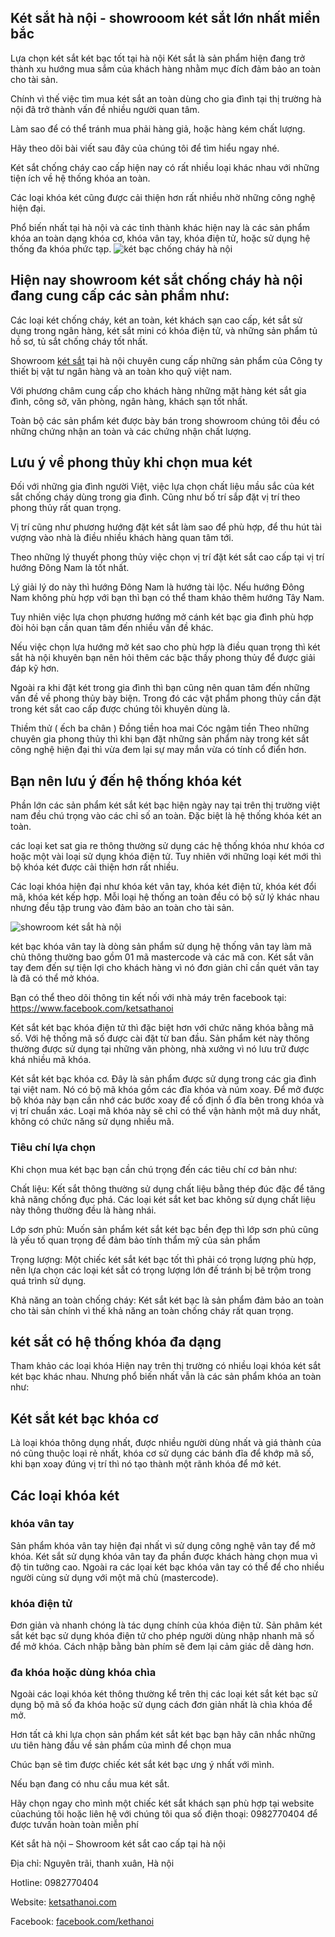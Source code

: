 ## Két sắt hà nội - showrooom két sắt lớn nhất miền bắc
Lựa chọn két sắt két bạc tốt tại hà nội
Két sắt là sản phẩm hiện đang trở thành xu hướng mua sắm của khách hàng nhằm mục đích đảm bảo an toàn cho tài sản.

Chính vì thế việc tìm mua két sắt an toàn dùng cho gia đình tại thị trường hà nội đã trở thành vấn đề nhiều người quan tâm.

Làm sao để có thể tránh mua phải hàng giả, hoặc hàng kém chất lượng.

Hãy theo dõi bài viết sau đây của chúng tôi để tìm hiểu ngay nhé.

Két sắt chống cháy cao cấp hiện nay có rất nhiều loại khác nhau với những tiện ích về hệ thống khóa an toàn.

Các loại khóa két cũng được cải thiện hơn rất nhiều nhờ những công nghệ hiện đại. 

Phổ biến nhất tại hà nội và các tỉnh thành khác hiện nay là các sản phẩm khóa an toàn dạng khóa cơ, khóa vân tay, khóa điện tử, hoặc sử dụng hệ thống đa khóa phức tạp.
![két bạc chống cháy hà nội](https://ketsathanoi.com/public/source/ket-sat-van-phong/KS80N-BSC-TL/1370/KS80N-Brown-Series-C-ThaiLan(2).jpg)

## Hiện nay showroom két sắt chống cháy hà nội đang cung cấp các sản phẩm như:

Các loại két chống cháy, két an toàn, két khách sạn cao cấp, két sắt sử dụng trong ngân hàng, két sắt mini có khóa điện tử, và những sản phẩm tủ hồ sơ, tủ sắt chống cháy tốt nhất.
 

Showroom [két sắt](https://ketsathanoi.com) tại hà nội chuyên cung cấp những sản phẩm của Công ty thiết bị vật tư ngân hàng và an toàn kho quỹ việt nam. 

Với phương châm cung cấp cho khách hàng những mặt hàng két sắt gia đình, công sở, văn phòng, ngân hàng, khách sạn tốt nhất. 

Toàn bộ các sản phẩm két được bày bán trong showroom chúng tôi đều có những chứng nhận an toàn và các chứng nhận chất lượng.

## Lưu ý về phong thủy khi chọn mua két
Đối với những gia đình người Việt, việc lựa chọn chất liệu mầu sắc của két sắt chống cháy dùng trong gia đình. Cũng như bố trí sắp đặt vị trí theo phong thủy rất quan trọng.

Vị trí cũng như phương hướng đặt két sắt làm sao để phù hợp, để thu hút tài vượng vào nhà là điều nhiều khách hàng quan tâm tới.

Theo những lý thuyết phong thủy việc chọn vị trí đặt két sắt cao cấp tại vị trí hướng Đông Nam là tốt nhất.

Lý giải lý do này thì hướng Đông Nam là hướng tài lộc. Nếu hướng Đông Nam không phù hợp với bạn thì bạn có thể tham khảo thêm hướng Tây Nam.

Tuy nhiên việc lựa chọn phương hướng mở cánh két bạc gia đình phù hợp đòi hỏi bạn cần quan tâm đến nhiều vấn đề khác.
 

Nếu việc chọn lựa hướng mở két sao cho phù hợp là điều quan trọng thì két sắt hà nội khuyên bạn nên hỏi thêm các bậc thầy phong thủy để được giải đáp kỹ hơn.

Ngoài ra khi đặt két trong gia đình thì bạn cũng nên quan tâm đến những vấn đề về phong thủy bày biện. Trong đó các vật phẩm phong thủy cần đặt trong két sắt cao cấp được chúng tôi khuyên dùng là.

Thiềm thử ( ếch ba chân )
Đồng tiền hoa mai
Cóc ngậm tiền
Theo những chuyên gia phong thủy thì khi bạn đặt những sản phẩm này trong két sắt công nghệ hiện đại thì vừa đem lại sự may mắn vừa có tính cổ điển hơn.

## Bạn nên lưu ý đến hệ thống khóa két
Phần lớn các sản phẩm két sắt két bạc hiện ngày nay tại trên thị trường việt nam đều chú trọng vào các chỉ số an toàn. Đặc biệt là hệ thống khóa két an toàn. 

các loại ket sat gia re thông thường sử dụng các hệ thống khóa như khóa cơ hoặc một vài loại sử dụng khóa điện tử. Tuy nhiên với những loại két mới thì bộ khóa két được cải thiện hơn rất nhiều.

Các loại khóa hiện đại như khóa két vân tay, khóa két điện tử, khóa két đổi mã, khóa két kếp hợp. Mỗi loại hệ thống an toàn đều có bộ sử lý khác nhau nhưng đều tập trung vào đảm bảo an toàn cho tài sản.

![showroom két sắt hà nội ](https://ketsathanoi.com/public/source/ket-sat-van-phong/KS80N-BSC-TL/1370/KS80N-Brown-Series-C-ThaiLan(1).jpg)

két bạc khóa vân tay là dòng sản phẩm sử dụng hệ thống vân tay làm mã chủ thông thường bao gồm 01 mã mastercode và các mã con. Két sắt vân tay đem đến sự tiện lợi cho khách hàng vì nó đơn giản chỉ cần quét vân tay là đã có thể mở khóa.

Bạn có thể theo dõi thông tin kết nối với nhà máy trên facebook tại: https://www.facebook.com/ketsathanoi

Két sắt két bạc khóa điện tử thì đặc biệt hơn với chức năng khóa bằng mã số. Với hệ thống mã số được cài đặt từ ban đầu. Sản phẩm két này thông thường được sử dụng tại những văn phòng, nhà xưởng vì nó lưu trữ được khá nhiều mã khóa.

Két sắt két bạc khóa cơ. Đây là sản phẩm được sử dụng trong các gia đình tại việt nam. Nó có bộ mã khóa gồm các đĩa khóa và núm xoay. Để mở được bộ khóa này bạn cần nhớ các bước xoay để cố định ổ đĩa bên trong khóa và vị trí chuẩn xác. Loại mã khóa này sẽ chỉ có thể vận hành một mã duy nhất, không có chức năng sử dụng nhiều mã.

### Tiêu chí lựa chọn
Khi chọn mua két bạc bạn cần chú trọng đến các tiêu chí cơ bản như: 

Chất liệu: Kết sắt thông thường sử dụng chất liệu bằng thép đúc đặc để tăng khả năng chống đục phá. Các loại két sắt ket bac không sử dụng chất liệu này thông thường đều là hàng nhái.

Lớp sơn phủ: Muốn sản phẩm két sắt két bạc bền đẹp thì lớp sơn phủ cũng là yếu tố quan trọng để đảm bảo tính thẩm mỹ của sản phẩm

Trọng lượng: Một chiếc két sắt két bạc tốt thì phải có trọng lượng phù hợp, nên lựa chọn các loại két sắt có trọng lượng lớn đế tránh bị bê trộm trong quá trình sử dụng.

Khả năng an toàn chống cháy: Két sắt két bạc là sản phẩm đảm bảo an toàn cho tài sản chính vì thế khả năng an toàn chống cháy rất quan trọng.

## két sắt có hệ thống khóa đa dạng

Tham khảo các loại khóa
Hiện nay trên thị trường có nhiều loại khóa két sắt két bạc khác nhau. Nhưng phổ biến nhất vẫn là các sản phẩm khóa an toàn như:

## Két sắt két bạc khóa cơ

Là loại khóa thông dụng nhất, được nhiều người dùng nhất và giá thành của nó cũng thuộc loại rẻ nhất, khóa cơ sử dụng các bánh đĩa để khớp mã số, khi bạn xoay đúng vị trí thì nó tạo thành một rãnh khóa để mở két.

## Các loại khóa két 

### khóa vân tay

Sản phẩm khóa vân tay hiện đại nhất vì sử dụng công nghệ vân tay để mở khóa. Két sắt sử dụng khóa vân tay đa phần được khách hàng chọn mua vì độ tin tưởng cao. Ngoài ra các lọai két bạc khóa vân tay có thể để cho nhiều người cùng sử dụng với một mã chủ (mastercode).

### khóa điện tử

Đơn giản và nhanh chóng là tác dụng chính của khóa điện tử. Sản phâm két sắt két bạc sử dụng khóa điện tử cho phép người dùng nhập nhanh mã số để mở khóa. Cách nhập bằng bàn phím sẽ đem lại cảm giác dễ dàng hơn.

### đa khóa hoặc dùng khóa chìa

Ngoài các loại khóa két thông thường kể trên thị các loại két sắt két bạc sử dụng bộ mã số đa khóa hoặc sử dụng cách đơn giản nhất là chìa khóa để mở. 

Hơn tất cả khi lựa chọn sản phẩm két sắt két bạc bạn hãy cân nhắc những ưu tiên hàng đầu về sản phẩm của mình để chọn mua

Chúc bạn sẽ tìm được chiếc két sắt két bạc ưng ý nhất với mình.

Nếu bạn đang có nhu cầu mua két sắt.

Hãy chọn ngay cho mình một chiếc két sắt khách sạn phù hợp tại website củachúng tôi hoặc liên hệ với chúng tôi qua số điện thoại: 0982770404 để được tưvấn hoàn toàn miễn phí

Két sắt hà nội – Showroom két sắt cao cấp tại hà nội

Địa chỉ: Nguyên trãi, thanh xuân, Hà nội

Hotline: 0982770404 

Website: [ketsathanoi.com](https://ketsathanoi.com)

Facebook: [facebook.com/kethanoi](https://www.facebook.com/kethanoi/)
